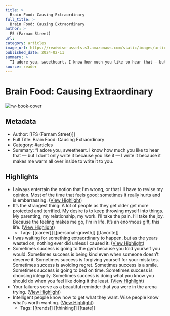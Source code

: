 ```yaml
---
title: >
  Brain Food: Causing Extraordinary
full_title: >
  Brain Food: Causing Extraordinary
author: >
  FS (Farnam Street)
url: 
category: articles
image_url: https://readwise-assets.s3.amazonaws.com/static/images/article4.6bc1851654a0.png
published_date: 2024-02-11
summary: >
  “I adore you, sweetheart. I know how much you like to hear that — but I don’t only write it because you like it — I write it because it makes me warm all over inside to write it to you.
source: reader
---
```

# Brain Food: Causing Extraordinary

![rw-book-cover](https://readwise-assets.s3.amazonaws.com/static/images/article4.6bc1851654a0.png)

## Metadata
- Author: [[FS (Farnam Street)]]
- Full Title: Brain Food: Causing Extraordinary
- Category: #articles
- Summary: “I adore you, sweetheart. I know how much you like to hear that — but I don’t only write it because you like it — I write it because it makes me warm all over inside to write it to you.

## Highlights
- I always entertain the notion that I'm wrong, or that I'll have to revise my opinion. Most of the time that feels good; sometimes it really hurts and is embarrassing. ([View Highlight](https://read.readwise.io/read/01hpejr3nte1aptxp7v92wc072))
- It’s the strangest thing: A lot of people as they get older get more protected and terrified. My desire is to keep throwing myself into things. My parenting, my relationship, my work. I’ll take the pain. I’ll take the joy. Because the feeling makes me go, I’m in life. It’s an enormous gift, this life. ([View Highlight](https://read.readwise.io/read/01hpejrakasdggk12g04j9c4s3))
    - Tags: [[career]] [[personal-growth]] [[favorite]] 
- I was waiting for something extraordinary to happen, but as the years wasted on, nothing ever did unless I caused it. ([View Highlight](https://read.readwise.io/read/01hpejrtp74t0ykmmq1geq99rd))
- Sometimes success is going to the gym because you told yourself you would. Sometimes success is being kind even when someone doesn’t deserve it. Sometimes success is forgiving yourself for your mistakes. Sometimes success is avoiding regret. Sometimes success is a smile. Sometimes success is going to bed on time. Sometimes success is choosing integrity. Sometimes success is doing what you know you should do when you feel like doing it the least. ([View Highlight](https://read.readwise.io/read/01hpejs9rvkhmp2y64xvzc5837))
- Your failures serve as a beautiful reminder that you were in the arena trying. ([View Highlight](https://read.readwise.io/read/01hpejse2tf8y3r37p42e58dfw))
- Intelligent people know how to get what they want. Wise people know what's worth wanting. ([View Highlight](https://read.readwise.io/read/01hpejsfy9qkas1wedzxcpydm8))
    - Tags: [[trends]] [[thinking]] [[taste]] 


